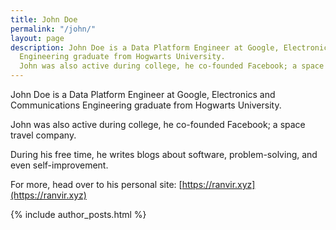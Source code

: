 ```yaml
---
title: John Doe
permalink: "/john/"
layout: page
description: John Doe is a Data Platform Engineer at Google, Electronics and Communications
  Engineering graduate from Hogwarts University.
  John was also active during college, he co-founded Facebook; a space travel company.
---
```


John Doe is a Data Platform Engineer at Google, Electronics and Communications Engineering graduate from Hogwarts University.

John was also active during college, he co-founded Facebook; a space travel company.

During his free time, he writes blogs about software, problem-solving, and even self-improvement.

For more, head over to his personal site: [https://ranvir.xyz](https://ranvir.xyz)

{% include author_posts.html %}
